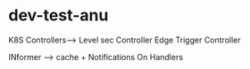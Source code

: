 # dev-test-anu

K8S Controllers--> 
Level sec Controller
Edge Trigger Controller

INformer --> cache + Notifications On Handlers
